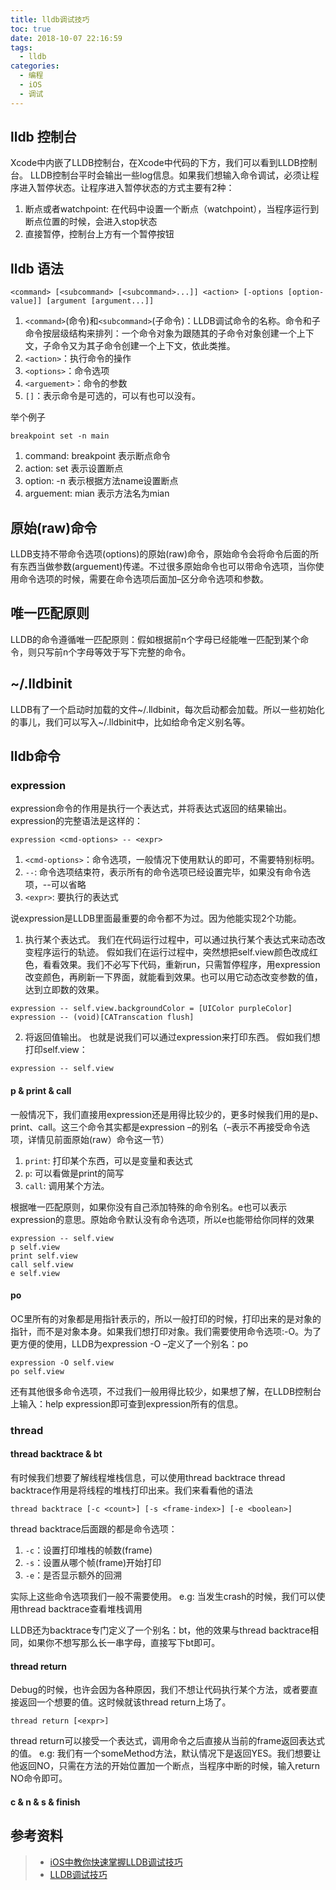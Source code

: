 ```yaml
---
title: lldb调试技巧
toc: true
date: 2018-10-07 22:16:59
tags:
  - lldb
categories:
  - 编程
  - iOS
  - 调试
---
```


## lldb 控制台

Xcode中内嵌了LLDB控制台，在Xcode中代码的下方，我们可以看到LLDB控制台。
LLDB控制台平时会输出一些log信息。如果我们想输入命令调试，必须让程序进入暂停状态。让程序进入暂停状态的方式主要有2种：

1. 断点或者watchpoint: 在代码中设置一个断点（watchpoint），当程序运行到断点位置的时候，会进入stop状态
2. 直接暂停，控制台上方有一个暂停按钮

## lldb 语法

```lldb
<command> [<subcommand> [<subcommand>...]] <action> [-options [option-value]] [argument [argument...]]
```

1. `<command>`(命令)和`<subcommand>`(子命令)：LLDB调试命令的名称。命令和子命令按层级结构来排列：一个命令对象为跟随其的子命令对象创建一个上下文，子命令又为其子命令创建一个上下文，依此类推。
2. `<action>`：执行命令的操作
3. `<options>`：命令选项
4. `<arguement>`：命令的参数
5. `[]`：表示命令是可选的，可以有也可以没有。

举个例子

```lldb
breakpoint set -n main
```

1. command: breakpoint 表示断点命令
2. action: set 表示设置断点
3. option: -n 表示根据方法name设置断点
4. arguement: mian 表示方法名为mian

## 原始(raw)命令

LLDB支持不带命令选项(options)的原始(raw)命令，原始命令会将命令后面的所有东西当做参数(arguement)传递。不过很多原始命令也可以带命令选项，当你使用命令选项的时候，需要在命令选项后面加–区分命令选项和参数。

## 唯一匹配原则

LLDB的命令遵循唯一匹配原则：假如根据前n个字母已经能唯一匹配到某个命令，则只写前n个字母等效于写下完整的命令。

## ~/.lldbinit

LLDB有了一个启动时加载的文件~/.lldbinit，每次启动都会加载。所以一些初始化的事儿，我们可以写入~/.lldbinit中，比如给命令定义别名等。

## lldb命令

### expression

expression命令的作用是执行一个表达式，并将表达式返回的结果输出。expression的完整语法是这样的：

```lldb
expression <cmd-options> -- <expr>
```

1. `<cmd-options>`：命令选项，一般情况下使用默认的即可，不需要特别标明。
2. `--`: 命令选项结束符，表示所有的命令选项已经设置完毕，如果没有命令选项，--可以省略
3. `<expr>`: 要执行的表达式

说expression是LLDB里面最重要的命令都不为过。因为他能实现2个功能。

1. 执行某个表达式。 我们在代码运行过程中，可以通过执行某个表达式来动态改变程序运行的轨迹。 假如我们在运行过程中，突然想把self.view颜色改成红色，看看效果。我们不必写下代码，重新run，只需暂停程序，用expression改变颜色，再刷新一下界面，就能看到效果。也可以用它动态改变参数的值，达到立即数的效果。

```lldb
expression -- self.view.backgroundColor = [UIColor purpleColor]
expression -- (void)[CATranscation flush]
```

2. 将返回值输出。 也就是说我们可以通过expression来打印东西。 假如我们想打印self.view：

```lldb
expression -- self.view
```

#### p & print & call

一般情况下，我们直接用expression还是用得比较少的，更多时候我们用的是p、print、call。这三个命令其实都是expression –的别名（–表示不再接受命令选项，详情见前面原始(raw）命令这一节）

1. `print`: 打印某个东西，可以是变量和表达式
2. `p`: 可以看做是print的简写
3. `call`: 调用某个方法。

根据唯一匹配原则，如果你没有自己添加特殊的命令别名。e也可以表示expression的意思。原始命令默认没有命令选项，所以e也能带给你同样的效果

```lldb
expression -- self.view
p self.view
print self.view
call self.view
e self.view
```

#### po

OC里所有的对象都是用指针表示的，所以一般打印的时候，打印出来的是对象的指针，而不是对象本身。如果我们想打印对象。我们需要使用命令选项:-O。为了更方便的使用，LLDB为expression -O –定义了一个别名：po

```lldb
expression -O self.view
po self.view
```

还有其他很多命令选项，不过我们一般用得比较少，如果想了解，在LLDB控制台上输入：help expression即可查到expression所有的信息。

### thread

#### thread backtrace & bt

有时候我们想要了解线程堆栈信息，可以使用thread backtrace thread backtrace作用是将线程的堆栈打印出来。我们来看看他的语法

```lldb
thread backtrace [-c <count>] [-s <frame-index>] [-e <boolean>]
```

thread backtrace后面跟的都是命令选项：

1. `-c`：设置打印堆栈的帧数(frame)
2. `-s`：设置从哪个帧(frame)开始打印
3. `-e`：是否显示额外的回溯

实际上这些命令选项我们一般不需要使用。 
e.g: 当发生crash的时候，我们可以使用thread backtrace查看堆栈调用

LLDB还为backtrace专门定义了一个别名：bt，他的效果与thread backtrace相同，如果你不想写那么长一串字母，直接写下bt即可。

#### thread return

Debug的时候，也许会因为各种原因，我们不想让代码执行某个方法，或者要直接返回一个想要的值。这时候就该thread return上场了。

```lldb
thread return [<expr>]
```

thread return可以接受一个表达式，调用命令之后直接从当前的frame返回表达式的值。
e.g: 我们有一个someMethod方法，默认情况下是返回YES。我们想要让他返回NO，只需在方法的开始位置加一个断点，当程序中断的时候，输入return NO命令即可。

#### c & n & s & finish


## 参考资料

> - [iOS中教你快速掌握LLDB调试技巧](https://blog.csdn.net/baihuaxiu123/article/details/51316510)
> - [LLDB调试技巧](https://www.jianshu.com/p/9a71329d5c4d)
